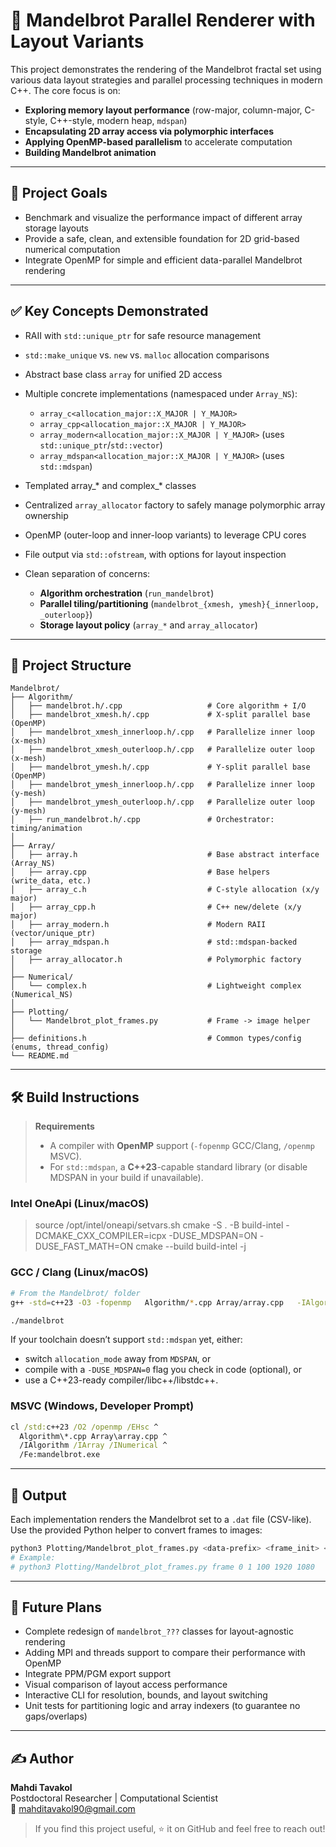 # 🚀 Mandelbrot Parallel Renderer with Layout Variants

This project demonstrates the rendering of the Mandelbrot fractal set using various data layout strategies and parallel processing techniques in modern C++. The core focus is on:

* **Exploring memory layout performance** (row-major, column-major, C-style, C++-style, modern heap, `mdspan`)
* **Encapsulating 2D array access via polymorphic interfaces**
* **Applying OpenMP-based parallelism** to accelerate computation
* **Building Mandelbrot animation**

---

## 🎯 Project Goals

* Benchmark and visualize the performance impact of different array storage layouts
* Provide a safe, clean, and extensible foundation for 2D grid-based numerical computation
* Integrate OpenMP for simple and efficient data-parallel Mandelbrot rendering

---

## ✅ Key Concepts Demonstrated

* RAII with `std::unique_ptr` for safe resource management
* `std::make_unique` vs. `new` vs. `malloc` allocation comparisons
* Abstract base class `array` for unified 2D access
* Multiple concrete implementations (namespaced under `Array_NS`):

  * `array_c<allocation_major::X_MAJOR | Y_MAJOR>`
  * `array_cpp<allocation_major::X_MAJOR | Y_MAJOR>`
  * `array_modern<allocation_major::X_MAJOR | Y_MAJOR>` (uses `std::unique_ptr`/`std::vector`)
  * `array_mdspan<allocation_major::X_MAJOR | Y_MAJOR>` (uses `std::mdspan`)
* Templated array_* and complex_* classes
* Centralized `array_allocator` factory to safely manage polymorphic array ownership
* OpenMP (outer-loop and inner-loop variants) to leverage CPU cores
* File output via `std::ofstream`, with options for layout inspection
* Clean separation of concerns:
  * **Algorithm orchestration** (`run_mandelbrot`)  
  * **Parallel tiling/partitioning** (`mandelbrot_{xmesh, ymesh}{_innerloop, _outerloop}`)  
  * **Storage layout policy** (`array_*` and `array_allocator`)  

---

## 🧱 Project Structure

```
Mandelbrot/
├── Algorithm/
│   ├── mandelbrot.h/.cpp                   # Core algorithm + I/O
│   ├── mandelbrot_xmesh.h/.cpp             # X-split parallel base (OpenMP)
│   ├── mandelbrot_xmesh_innerloop.h/.cpp   # Parallelize inner loop (x-mesh)
│   ├── mandelbrot_xmesh_outerloop.h/.cpp   # Parallelize outer loop (x-mesh)
│   ├── mandelbrot_ymesh.h/.cpp             # Y-split parallel base (OpenMP)
│   ├── mandelbrot_ymesh_innerloop.h/.cpp   # Parallelize inner loop (y-mesh)
│   ├── mandelbrot_ymesh_outerloop.h/.cpp   # Parallelize outer loop (y-mesh)
│   ├── run_mandelbrot.h/.cpp               # Orchestrator: timing/animation
│
├── Array/
│   ├── array.h                             # Base abstract interface (Array_NS)
│   ├── array.cpp                           # Base helpers (write_data, etc.)
│   ├── array_c.h                           # C-style allocation (x/y major)
│   ├── array_cpp.h                         # C++ new/delete (x/y major)
│   ├── array_modern.h                      # Modern RAII (vector/unique_ptr)
│   ├── array_mdspan.h                      # std::mdspan-backed storage
│   ├── array_allocator.h                   # Polymorphic factory
│
├── Numerical/
│   └── complex.h                           # Lightweight complex (Numerical_NS)
│
├── Plotting/
│   └── Mandelbrot_plot_frames.py           # Frame -> image helper
│
├── definitions.h                           # Common types/config (enums, thread_config)
└── README.md
```

---

## 🛠 Build Instructions

> **Requirements**
> * A compiler with **OpenMP** support (`-fopenmp` GCC/Clang, `/openmp` MSVC).
> * For `std::mdspan`, a **C++23**-capable standard library (or disable MDSPAN in your build if unavailable).

### Intel OneApi (Linux/macOS)
> source /opt/intel/oneapi/setvars.sh
> cmake -S . -B build-intel -DCMAKE_CXX_COMPILER=icpx -DUSE_MDSPAN=ON -DUSE_FAST_MATH=ON
> cmake --build build-intel -j

### GCC / Clang (Linux/macOS)

```bash
# From the Mandelbrot/ folder
g++ -std=c++23 -O3 -fopenmp   Algorithm/*.cpp Array/array.cpp   -IAlgorithm -IArray -INumerical   -o mandelbrot

./mandelbrot
```

If your toolchain doesn’t support `std::mdspan` yet, either:
- switch `allocation_mode` away from `MDSPAN`, or
- compile with a `-DUSE_MDSPAN=0` flag you check in code (optional), or
- use a C++23-ready compiler/libc++/libstdc++.

### MSVC (Windows, Developer Prompt)

```bat
cl /std:c++23 /O2 /openmp /EHsc ^
  Algorithm\*.cpp Array\array.cpp ^
  /IAlgorithm /IArray /INumerical ^
  /Fe:mandelbrot.exe
```

---

## 📸 Output

Each implementation renders the Mandelbrot set to a `.dat` file (CSV-like).  
Use the provided Python helper to convert frames to images:

```bash
python3 Plotting/Mandelbrot_plot_frames.py <data-prefix> <frame_init> <stride> <frame_last> <x_dim> <y_dim>
# Example:
# python3 Plotting/Mandelbrot_plot_frames.py frame 0 1 100 1920 1080
```

---

## 📌 Future Plans

* Complete redesign of `mandelbrot_???` classes for layout-agnostic rendering
* Adding MPI and threads support to compare their performance with OpenMP
* Integrate PPM/PGM export support
* Visual comparison of layout access performance
* Interactive CLI for resolution, bounds, and layout switching
* Unit tests for partitioning logic and array indexers (to guarantee no gaps/overlaps)

---

## ✍️ Author

**Mahdi Tavakol**  
Postdoctoral Researcher | Computational Scientist  
📧 [mahditavakol90@gmail.com](mailto:mahditavakol90@gmail.com)

> If you find this project useful, ⭐ it on GitHub and feel free to reach out!
